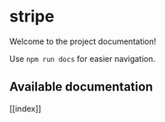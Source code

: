 # stripe

Welcome to the project documentation!

Use `npm run docs` for easier navigation.

## Available documentation

[[index]]

